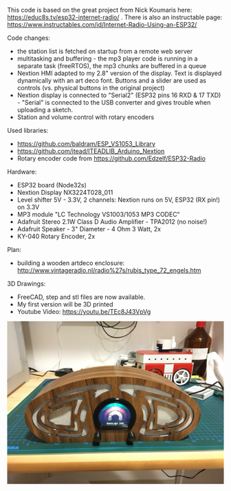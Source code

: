 This code is based on the great project from Nick Koumaris here: https://educ8s.tv/esp32-internet-radio/ .
There is also an instructable page: https://www.instructables.com/id/Internet-Radio-Using-an-ESP32/

Code changes:
* the station list is fetched on startup from a remote web server
* multitasking and buffering - the mp3 player code is running in a separate task (freeRTOS), the mp3 chunks are buffered in a queue
* Nextion HMI adapted to my 2.8" version of the display. Text is displayed dynamically with an art deco font. Buttons and a slider are used as controls (vs. physical buttons in the original project)
* Nextion display is connected to "Serial2" (ESP32 pins 16 RXD & 17 TXD) - "Serial" is connected to the USB converter and gives trouble when uploading a sketch.
* Station and volume control with rotary encoders

Used libraries:
* https://github.com/baldram/ESP_VS1053_Library
* https://github.com/itead/ITEADLIB_Arduino_Nextion
* Rotary encoder code from https://github.com/Edzelf/ESP32-Radio

Hardware:
* ESP32 board (Node32s)
* Nextion Display NX3224T028_011
* Level shifter 5V - 3.3V, 2 channels: Nextion runs on 5V, ESP32 (RX pin!) on 3.3V 
* MP3 module "LC Technology VS1003/1053 MP3 CODEC"
* Adafruit Stereo 2.1W Class D Audio Amplifier - TPA2012 (no noise!)
* Adafruit Speaker - 3" Diameter - 4 Ohm 3 Watt, 2x
* KY-040 Rotary Encoder, 2x

Plan:
* building a wooden artdeco enclosure: http://www.vintageradio.nl/radio%27s/rubis_type_72_engels.htm

3D Drawings:
* FreeCAD, step and stl files are now available.
* My first version will be 3D printed
* Youtube Video: https://youtu.be/TEc8J43VpVg

<p align="center">
  <img src="./Rubis/Rubis_printed.jpg" width="800"/>
</p>
